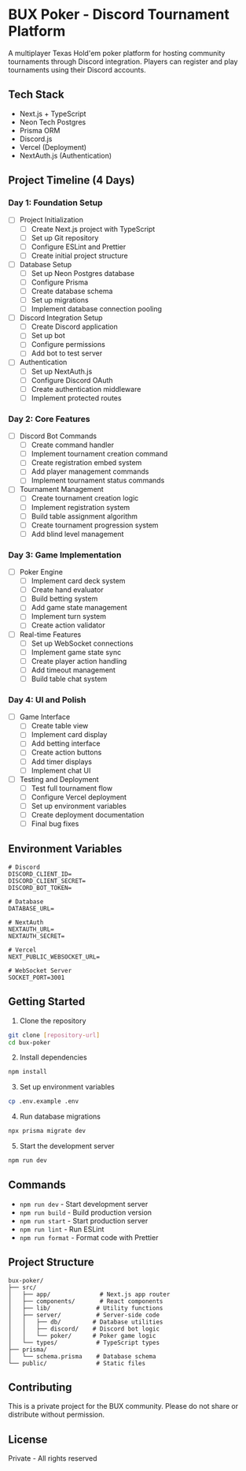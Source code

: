 # BUX Poker - Discord Tournament Platform

A multiplayer Texas Hold'em poker platform for hosting community tournaments through Discord integration. Players can register and play tournaments using their Discord accounts.

## Tech Stack
- Next.js + TypeScript
- Neon Tech Postgres
- Prisma ORM
- Discord.js
- Vercel (Deployment)
- NextAuth.js (Authentication)

## Project Timeline (4 Days)

### Day 1: Foundation Setup
- [ ] Project Initialization
  - [ ] Create Next.js project with TypeScript
  - [ ] Set up Git repository
  - [ ] Configure ESLint and Prettier
  - [ ] Create initial project structure

- [ ] Database Setup
  - [ ] Set up Neon Postgres database
  - [ ] Configure Prisma
  - [ ] Create database schema
  - [ ] Set up migrations
  - [ ] Implement database connection pooling

- [ ] Discord Integration Setup
  - [ ] Create Discord application
  - [ ] Set up bot
  - [ ] Configure permissions
  - [ ] Add bot to test server

- [ ] Authentication
  - [ ] Set up NextAuth.js
  - [ ] Configure Discord OAuth
  - [ ] Create authentication middleware
  - [ ] Implement protected routes

### Day 2: Core Features
- [ ] Discord Bot Commands
  - [ ] Create command handler
  - [ ] Implement tournament creation command
  - [ ] Create registration embed system
  - [ ] Add player management commands
  - [ ] Implement tournament status commands

- [ ] Tournament Management
  - [ ] Create tournament creation logic
  - [ ] Implement registration system
  - [ ] Build table assignment algorithm
  - [ ] Create tournament progression system
  - [ ] Add blind level management

### Day 3: Game Implementation
- [ ] Poker Engine
  - [ ] Implement card deck system
  - [ ] Create hand evaluator
  - [ ] Build betting system
  - [ ] Add game state management
  - [ ] Implement turn system
  - [ ] Create action validator

- [ ] Real-time Features
  - [ ] Set up WebSocket connections
  - [ ] Implement game state sync
  - [ ] Create player action handling
  - [ ] Add timeout management
  - [ ] Build table chat system

### Day 4: UI and Polish
- [ ] Game Interface
  - [ ] Create table view
  - [ ] Implement card display
  - [ ] Add betting interface
  - [ ] Create action buttons
  - [ ] Add timer displays
  - [ ] Implement chat UI

- [ ] Testing and Deployment
  - [ ] Test full tournament flow
  - [ ] Configure Vercel deployment
  - [ ] Set up environment variables
  - [ ] Create deployment documentation
  - [ ] Final bug fixes

## Environment Variables
```env
# Discord
DISCORD_CLIENT_ID=
DISCORD_CLIENT_SECRET=
DISCORD_BOT_TOKEN=

# Database
DATABASE_URL=

# NextAuth
NEXTAUTH_URL=
NEXTAUTH_SECRET=

# Vercel
NEXT_PUBLIC_WEBSOCKET_URL=

# WebSocket Server
SOCKET_PORT=3001
```

## Getting Started

1. Clone the repository
```bash
git clone [repository-url]
cd bux-poker
```

2. Install dependencies
```bash
npm install
```

3. Set up environment variables
```bash
cp .env.example .env
```

4. Run database migrations
```bash
npx prisma migrate dev
```

5. Start the development server
```bash
npm run dev
```

## Commands

- `npm run dev` - Start development server
- `npm run build` - Build production version
- `npm run start` - Start production server
- `npm run lint` - Run ESLint
- `npm run format` - Format code with Prettier

## Project Structure
```
bux-poker/
├── src/
│   ├── app/              # Next.js app router
│   ├── components/       # React components
│   ├── lib/             # Utility functions
│   ├── server/          # Server-side code
│   │   ├── db/         # Database utilities
│   │   ├── discord/    # Discord bot logic
│   │   └── poker/      # Poker game logic
│   └── types/           # TypeScript types
├── prisma/
│   └── schema.prisma    # Database schema
└── public/              # Static files
```

## Contributing
This is a private project for the BUX community. Please do not share or distribute without permission.

## License
Private - All rights reserved 